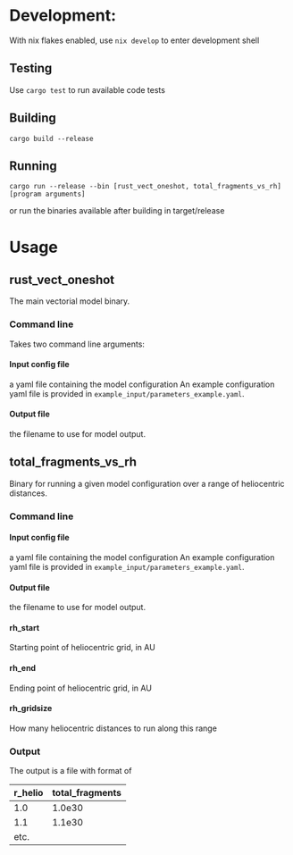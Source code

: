 # Development:
With nix flakes enabled, use ```nix develop``` to enter development shell

## Testing
Use ```cargo test``` to run available code tests

## Building
```cargo build --release```

## Running
```cargo run --release --bin [rust_vect_oneshot, total_fragments_vs_rh] [program arguments]```

or run the binaries available after building in target/release

# Usage
## rust_vect_oneshot
The main vectorial model binary.

### Command line
Takes two command line arguments:
#### Input config file
a yaml file containing the model configuration
An example configuration yaml file is provided in ```example_input/parameters_example.yaml```.
#### Output file
the filename to use for model output.

## total_fragments_vs_rh
Binary for running a given model configuration over a range of heliocentric distances.

### Command line
#### Input config file
a yaml file containing the model configuration
An example configuration yaml file is provided in ```example_input/parameters_example.yaml```.
#### Output file
the filename to use for model output.
#### rh_start
Starting point of heliocentric grid, in AU
#### rh_end
Ending point of heliocentric grid, in AU
#### rh_gridsize
How many heliocentric distances to run along this range

### Output
The output is a file with format of

| r_helio | total_fragments |
|-------  | --------------- |
|1.0      | 1.0e30          |
|1.1      | 1.1e30          |
|etc.     |                 |
